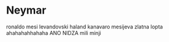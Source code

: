 # Neymar
ronaldo
mesi
levandovski
haland
kanavaro
mesijeva zlatna lopta ahahahahhahaha
ANO
NIDZA
mili
minji
